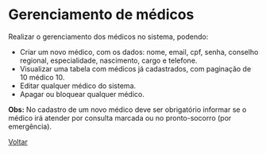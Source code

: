 # Gerenciamento de médicos

Realizar o gerenciamento dos médicos no sistema, podendo:

* Criar um novo médico, com os dados: nome, email, cpf, senha, conselho regional, especialidade, nascimento, cargo e telefone.
* Visualizar uma tabela com médicos já cadastrados, com paginação de 10 médico 10.
* Editar qualquer médico do sistema.
* Apagar ou bloquear qualquer médico.

**Obs:** No cadastro de um novo médico deve ser obrigatório informar se o médico irá atender por consulta marcada ou no pronto-socorro (por emergência).


[Voltar](../README.md) 